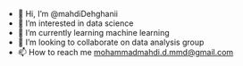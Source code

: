 - 👋 Hi, I’m @mahdiDehghanii
- 👀 I’m interested in data science
- 🌱 I’m currently learning machine learning
- 💞️ I’m looking to collaborate on data analysis group
- 📫 How to reach me mohammadmahdi.d.mmd@gmail.com

<!---
mahdiDehghanii/mahdiDehghanii is a ✨ special ✨ repository because its `README.md` (this file) appears on your GitHub profile.
You can click the Preview link to take a look at your changes.
--->
